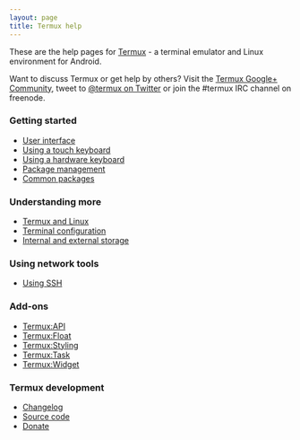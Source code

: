 ```yaml
---
layout: page
title: Termux help
---
```


These are the help pages for [Termux](https://termux.com) - a terminal emulator and Linux environment for Android.

Want to discuss Termux or get help by others? Visit the [Termux Google+ Community](https://plus.google.com/communities/101692629528551299417), tweet to [@termux on Twitter](https://twitter.com/termux) or join the #termux IRC channel on freenode.

### Getting started
- [User interface](user-interface.html)
- [Using a touch keyboard](touch-keyboard.html)
- [Using a hardware keyboard](hardware-keyboard.html)
- [Package management](package-management.html)
- [Common packages](common-packages.html)

### Understanding more
- [Termux and Linux](linux.html)
- [Terminal configuration](configuration.html)
- [Internal and external storage](storage.html)

### Using network tools
- [Using SSH](ssh.html)

### Add-ons
- [Termux:API](add-on-api.html)
- [Termux:Float](add-on-float.html)
- [Termux:Styling](add-on-styling.html)
- [Termux:Task](add-on-task.html)
- [Termux:Widget](add-on-widget.html)

### Termux development
- [Changelog](changelog.html)
- [Source code](source-code.html)
- [Donate](donate.html)
